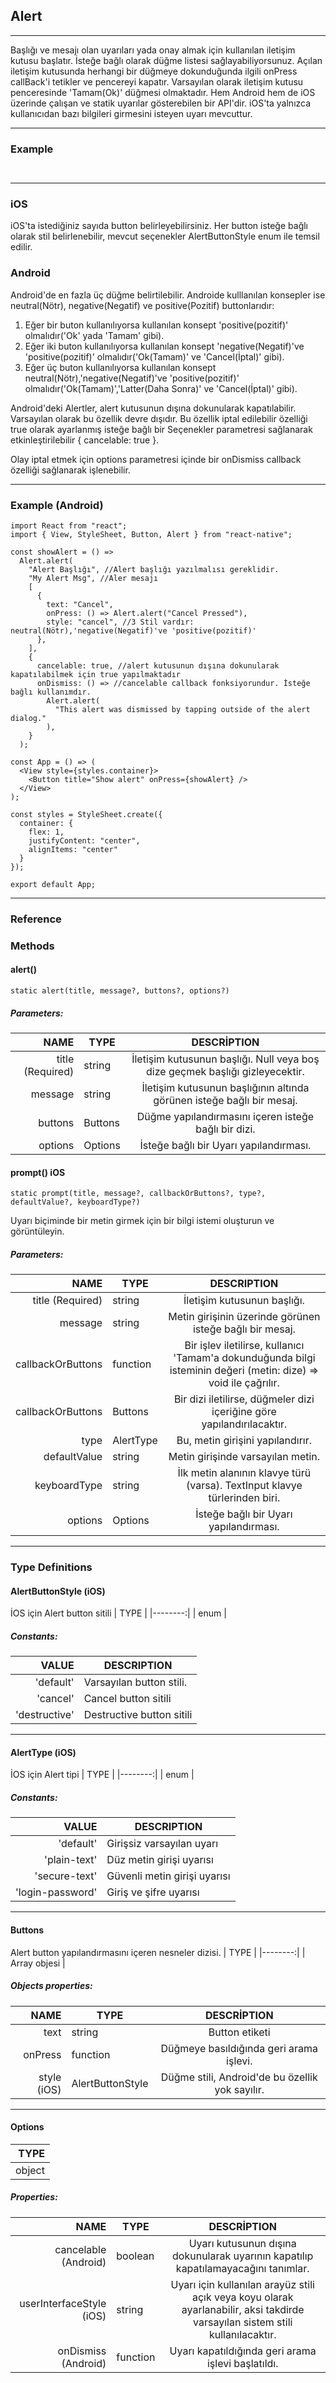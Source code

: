 ## Alert
***
Başlığı ve mesajı olan uyarıları yada onay almak için kullanılan iletişim kutusu başlatır. İsteğe bağlı olarak düğme listesi sağlayabiliyorsunuz. Açılan iletişim kutusunda herhangi bir düğmeye dokunduğunda ilgili onPress callBack'i tetikler ve pencereyi kapatır. 
Varsayılan olarak iletişim kutusu penceresinde 'Tamam(Ok)' düğmesi olmaktadır.
Hem Android hem de iOS üzerinde çalışan ve statik uyarılar gösterebilen bir API'dir. iOS'ta yalnızca kullanıcıdan bazı bilgileri girmesini isteyen uyarı mevcuttur.
***
### Example
```JS


```
***
### iOS

iOS'ta istediğiniz sayıda button belirleyebilirsiniz. Her button isteğe bağlı olarak stil belirlenebilir, mevcut seçenekler AlertButtonStyle enum ile temsil edilir.
### Android
Android'de en fazla üç düğme belirtilebilir. Androide kulllanılan konsepler ise neutral(Nötr), negative(Negatif) ve positive(Pozitif) buttonlarıdır:
1. Eğer bir buton kullanılıyorsa kullanılan konsept 'positive(pozitif)' olmalıdır('Ok' yada 'Tamam' gibi).
2. Eğer iki buton kullanılıyorsa kullanılan konsept 'negative(Negatif)'ve 'positive(pozitif)' olmalıdır('Ok(Tamam)' ve 'Cancel(İptal)' gibi).
3. Eğer üç buton kullanılıyorsa kullanılan konsept neutral(Nötr),'negative(Negatif)'ve 'positive(pozitif)' olmalıdır('Ok(Tamam)','Latter(Daha Sonra)' ve 'Cancel(İptal)' gibi).

Android'deki Alertler, alert kutusunun dışına dokunularak kapatılabilir. Varsayılan olarak bu özellik devre dışıdır. Bu özellik iptal edilebilir özelliği true olarak ayarlanmış isteğe bağlı bir Seçenekler parametresi sağlanarak etkinleştirilebilir { cancelable: true }.

Olay iptal etmek için options parametresi içinde bir onDismiss callback özelliği sağlanarak işlenebilir.
***
###  Example (Android)

```JS
import React from "react";
import { View, StyleSheet, Button, Alert } from "react-native";

const showAlert = () =>
  Alert.alert(
    "Alert Başlığı", //Alert başlığı yazılmalısı gereklidir.
    "My Alert Msg", //Aler mesajı
    [
      {
        text: "Cancel",
        onPress: () => Alert.alert("Cancel Pressed"),
        style: "cancel", //3 Stil vardır: neutral(Nötr),'negative(Negatif)'ve 'positive(pozitif)'
      },
    ],
    {
      cancelable: true, //alert kutusunun dışına dokunularak kapatılabilmek için true yapılmaktadır
      onDismiss: () => //cancelable callback fonksiyorundur. İsteğe bağlı kullanımdır.
        Alert.alert(
          "This alert was dismissed by tapping outside of the alert dialog."
        ),
    }
  );

const App = () => (
  <View style={styles.container}>
    <Button title="Show alert" onPress={showAlert} />
  </View>
);

const styles = StyleSheet.create({
  container: {
    flex: 1,
    justifyContent: "center",
    alignItems: "center"
  }
});

export default App;

```

***
###  Reference
###  Methods
#### alert()
```JS
static alert(title, message?, buttons?, options?)
```
##### Parameters:

| NAME     |  TYPE                      | DESCRİPTION          |                
|--------:|----------------------------|:--------------------:|
|  title (Required) |    string                  |  İletişim kutusunun başlığı. Null veya boş dize geçmek başlığı gizleyecektir. |                
|message  |  string                 | İletişim kutusunun başlığının altında görünen isteğe bağlı bir mesaj.| 
|buttons  |    Buttons              |Düğme yapılandırmasını içeren isteğe bağlı bir dizi.|                   
|options  |      Options               | İsteğe bağlı bir Uyarı yapılandırması.|        

#### prompt() iOS
```JS
static prompt(title, message?, callbackOrButtons?, type?, defaultValue?, keyboardType?)
``` 
Uyarı biçiminde bir metin girmek için bir bilgi istemi oluşturun ve görüntüleyin.
##### Parameters:
|NAME     | TYPE                       | DESCRIPTION          |                   
|--------:|----------------------------|:--------------------:|
|title (Required)|    string        |   İletişim kutusunun başlığı. |                   
|     message    |             string        |  Metin girişinin üzerinde görünen isteğe bağlı bir mesaj.  |           
|  callbackOrButtons | function   |  Bir işlev iletilirse, kullanıcı 'Tamam'a dokunduğunda bilgi isteminin değeri (metin: dize) => void ile çağrılır. |             
|    callbackOrButtons      |  Buttons | Bir dizi iletilirse, düğmeler dizi içeriğine göre yapılandırılacaktır. |         
|  type |       AlertType |   Bu, metin girişini yapılandırır.|                   
|   defaultValue |  string   | Metin girişinde varsayılan metin.|  
|  keyboardType | string         |İlk metin alanının klavye türü (varsa). TextInput klavye türlerinden biri.  |                   
|     options    |    Options   |  İsteğe bağlı bir Uyarı yapılandırması.                     | 
***
###  Type Definitions
#### AlertButtonStyle (iOS)
İOS için Alert button sitili
| TYPE |
|--------:|
|  enum  |
##### Constants:
| VALUE | DESCRIPTION | 
|--------:|----------------------------|
|'default'| Varsayılan button stili.|   
| 'cancel'|Cancel button sitili |      
|'destructive'|Destructive button sitili|         
***
#### AlertType (iOS)
İOS için Alert tipi
| TYPE |
|--------:|
|  enum  |
##### Constants:
| VALUE | DESCRIPTION | 
|--------:|----------------------------|
|'default'| Girişsiz varsayılan uyarı|   
| 'plain-text'|Düz metin girişi uyarısı |      
|'secure-text'|Güvenli metin girişi uyarısı|         
|'login-password'| Giriş ve şifre uyarısı| 
***
#### Buttons
Alert button yapılandırmasını içeren nesneler dizisi.
| TYPE |
|--------:|
|  Array objesi  |
##### Objects properties:
|NAME     |  TYPE                      | DESCRİPTION          |                
|--------:|----------------------------|:--------------------:|
|text |    string                  | Button etiketi |                
|onPress  |  function                 | Düğmeye basıldığında geri arama işlevi.| 
|style (iOS)  |    AlertButtonStyle           |Düğme stili, Android'de bu özellik yok sayılır.| 
***
#### Options
| TYPE |
|--------:|
|  object  |
##### Properties:
|NAME     |  TYPE                      | DESCRİPTION          |                
|--------:|----------------------------|:--------------------:|
|cancelable (Android)| boolean   | Uyarı kutusunun dışına dokunularak uyarının kapatılıp kapatılamayacağını tanımlar. |                
|userInterfaceStyle (iOS) |  string  | Uyarı için kullanılan arayüz stili açık veya koyu olarak ayarlanabilir, aksi takdirde varsayılan sistem stili kullanılacaktır.| 
|onDismiss (Android) |    	function           |Uyarı kapatıldığında geri arama işlevi başlatıldı.| 

